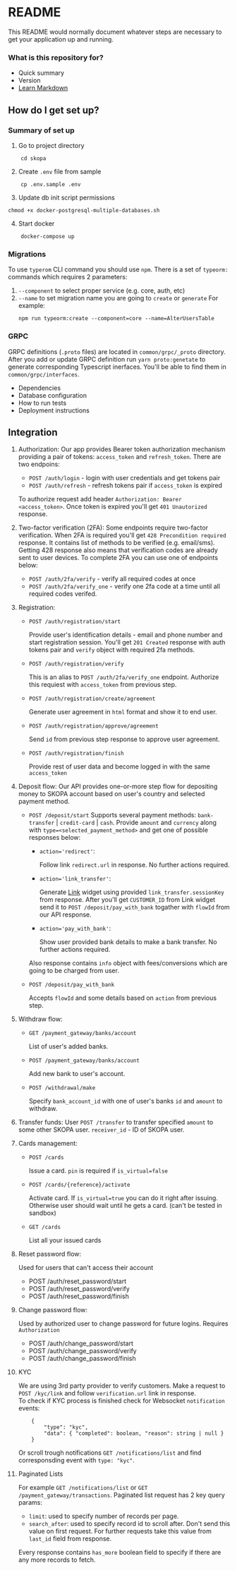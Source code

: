 
# README #

This README would normally document whatever steps are necessary to get your application up and running.

### What is this repository for? ###

* Quick summary
* Version
* [Learn Markdown](https://bitbucket.org/tutorials/markdowndemo)

## How do I get set up? ##

### Summary of set up ###
1. Go to project directory
```
    cd skopa
```
2. Create `.env` file from sample
```
    cp .env.sample .env
```
3. Update db init script permissions
```
chmod +x docker-postgresql-multiple-databases.sh
```
4. Start docker
```
    docker-compose up
```

### Migrations ###
To use `typerom` CLI command you should use `npm`. There is a set of `typeorm:` commands which requires 2 parameters: 
1. `--component` to select proper service (e.g. core, auth, etc)
2. `--name` to set migration name you are going to `create` or `generate`
For example: 
    ```
    npm run typeorm:create --component=core --name=AlterUsersTable
    ```

### GRPC ###
GRPC definitions (`.proto` files) are located in `common/grpc/_proto` directory. After you add or update GRPC definition run `yarn proto:genetate` to generate corresponding Typescript inerfaces.
You'll be able to find them in `common/grpc/interfaces`.

* Dependencies
* Database configuration
* How to run tests
* Deployment instructions

## Integration ##

1. Authorization:
    Our app provides Bearer token authorization mechanism providing a pair of tokens: `access_token` and `refresh_token`. 
    There are two endpoins:
    * `POST /auth/login` - login with user credentials and get tokens pair
    * `POST /auth/refresh` - refresh tokens pair if `access_token` is expired
    
    To authorize request add header `Authorization: Bearer <access_token>`. Once token is expired you'll get `401 Unautorized` response.

2. Two-factor verification (2FA):
    Some endpoints require two-factor verification. When 2FA is required you'll get `428 Precondition required` response. It contains list of methods to be verified (e.g. email/sms). Getting 428 response also means that verification codes are already sent to user devices.
    To complete 2FA you can use one of endpoints below:
    * `POST /auth/2fa/verify` - verify all required codes at once
    * `POST /auth/2fa/verify_one` - verify one 2fa code at a time until all required codes verifed.

3. Registration:
    * `POST /auth/registration/start`

        Provide user's identification details - email and phone number and start registration session. You'll get `201 Created` response with auth tokens pair and `verify` object with required 2fa methods. 
    * `POST /auth/registration/verify`

        This is an alias to `POST /auth/2fa/verify_one` endpoint. Authorize this requiest with `access_token` from previous step.
    * `POST /auth/registration/create/agreement`

        Generate user agreement in `html` format and show it to end user.
    * `POST /auth/registration/approve/agreement`

        Send `id` from previous step response to approve user agreement.
    * `POST /auth/registration/finish`

        Provide rest of user data and become logged in with the same `access_token`

4. Deposit flow:
    Our API provides one-or-more step flow for depositing money to SKOPA account based on user's country and selected payment method. 

    * `POST /deposit/start`
        Supports several payment methods: `bank-transfer` | `credit-card` | `cash`. Provide `amount` and `currency` along with `type=<selected_payment_method>` and get one of possible responses below:

        * `action='redirect'`: 

            Follow link `redirect.url` in response. No further actions required.
        * `action='link_transfer'`: 

            Generate [Link](https://developer.link-sandbox.money/products/quickstart) widget using provided `link_transfer.sessionKey` from response. After you'll get `CUSTOMER_ID` from Link widget send it to `POST /deposit/pay_with_bank` togather with `flowId` from our API response.
        * `action='pay_with_bank'`: 

            Show user provided bank details to make a bank transfer. No further actions required.

        Also response contains `info` object with fees/conversions which are going to be charged from user.

    * `POST /deposit/pay_with_bank`

        Accepts `flowId` and some details based on `action` from previous step.

5. Withdraw flow:
    * `GET /payment_gateway/banks/account`

        List of user's added banks.
    
    * `POST /payment_gateway/banks/account`

        Add new bank to user's account.

    * `POST /withdrawal/make`

        Specify `bank_account_id` with one of user's banks `id` and `amount` to withdraw.

6. Transfer funds:
    User `POST /transfer` to transfer specified `amount` to some other SKOPA user. `receiver_id` - ID of SKOPA user. 

7. Cards management:
    * `POST /cards`

        Issue a card. `pin` is required if `is_virtual=false`
    * `POST /cards/{reference}/activate`

        Activate card. If `is_virtual=true` you can do it right after issuing. Otherwise user should wait until he gets a card. (can't be tested in sandbox)
    * `GET /cards`
    
        List all your issued cards

8. Reset password flow:

    Used for users that can't access their account

    * POST /auth/reset_password/start
    * POST /auth/reset_password/verify
    * POST /auth/reset_password/finish

9. Change password flow:

    Used by authorized user to change password for future logins. Requires `Authorization`

    * POST /auth/change_password/start
    * POST /auth/change_password/verify
    * POST /auth/change_password/finish

10. KYC

    We are using 3rd party provider to verify customers. Make a request to `POST /kyc/link` and follow `verification.url` link in response.    
    To check if KYC process is finished check for Websocket `notification` events: 
    ```
        { 
            "type": "kyc",
            "data": { "completed": boolean, "reason": string | null }
        }
    ``` 
    Or scroll trough notifications `GET /notifications/list` and find corresponsding event with `type: "kyc"`.

11. Paginated Lists
    
    For example `GET /notifications/list` or `GET /payment_gateway/transactions`.
    Paginated list request has 2 key query params: 
    * `limit`: used to specify number of records per page.
    * `search_after`: used to specify record id to scroll after. Don't send this value on first request. For further requests take this value from `last_id` field from response.

    Every response contains `has_more` boolean field to specify if there are any more records to fetch.